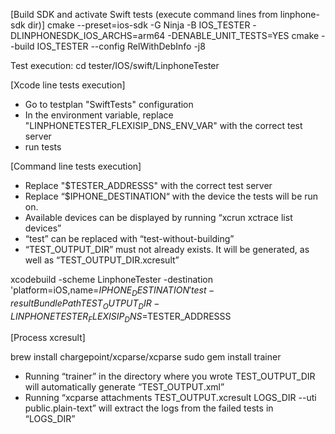 [Build SDK and activate Swift tests (execute command lines from linphone-sdk dir)]
cmake --preset=ios-sdk -G Ninja -B IOS_TESTER -DLINPHONESDK_IOS_ARCHS=arm64 -DENABLE_UNIT_TESTS=YES
cmake --build IOS_TESTER --config RelWithDebInfo -j8 

Test execution: 
cd tester/IOS/swift/LinphoneTester

[Xcode line tests execution]
- Go to testplan "SwiftTests" configuration
- In the environment variable, replace  "LINPHONETESTER_FLEXISIP_DNS_ENV_VAR" with the correct test server
- run tests

[Command line tests execution]
- Replace "$TESTER_ADDRESSS" with the correct test server
- Replace “$IPHONE_DESTINATION“ with the device the tests will be run on. 
- Available devices can be displayed by running “xcrun xctrace list devices”
- “test” can be replaced with “test-without-building”
- “TEST_OUTPUT_DIR” must not already exists. It will be generated, as well as “TEST_OUTPUT_DIR.xcresult”

 xcodebuild -scheme LinphoneTester -destination 'platform=iOS,name=$IPHONE_DESTINATION' test -resultBundlePath TEST_OUTPUT_DIR -LINPHONETESTER_FLEXISIP_DNS=$TESTER_ADDRESSS

[Process xcresult]

brew install chargepoint/xcparse/xcparse
sudo gem install trainer

- Running “trainer” in the directory where you wrote TEST_OUTPUT_DIR will automatically generate “TEST_OUTPUT.xml”
- Running “xcparse attachments TEST_OUTPUT.xcresult LOGS_DIR --uti public.plain-text” will extract the logs from the failed tests in “LOGS_DIR”
